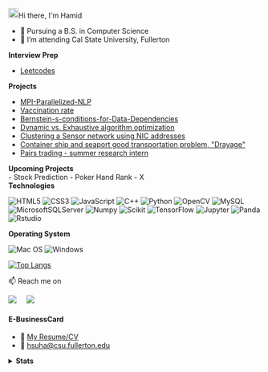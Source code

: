 <img src="https://media.giphy.com/media/hvRJCLFzcasrR4ia7z/giphy.gif" width="20px"></a>Hi there, I'm Hamid 


- 🔭 Pursuing a B.S. in Computer Science
- 🌱 I’m attending Cal State University, Fullerton

<b></b>
<summary><b>Interview Prep</b></summary> 

- [Leetcodes](https://github.com/midsu/NeetcodeInterviewPrep)

<b></b>

<summary><b>Projects</b></summary> 

- [MPI-Parallelized-NLP](https://github.com/midsu/MPI-Parallelized-NLP)
- [Vaccination rate](https://github.com/midsu/vaccinationRate)
- [Bernstein-s-conditions-for-Data-Dependencies](https://github.com/midsu/Bernstein-s-conditions-for-Data-Dependencies)
- [Dynamic vs. Exhaustive algorithm optimization](https://github.com/midsu/Algorithm_CPSC_335)
- [Clustering a Sensor network using NIC addresses](https://github.com/midsu/Algorithm_CPSC_335/tree/main/Project-3)
- [Container ship and seaport good transportation problem, "Drayage"](https://github.com/midsu/Algorithm_CPSC_335/blob/main/Project-2/Project%202%20Requirements%20335.01%20(1).pdf)
- [Pairs trading - summer research intern](https://github.com/midsu/Pairs_Trading)

<b></b>

<summary><b>Upcoming Projects</b></summary> 
- Stock Prediction
- Poker Hand Rank
- X


<summary><b>Technologies</b></summary> 

![HTML5](https://img.shields.io/badge/-HTML5-%23E44D27?style=flat-square&logo=html5&logoColor=ffffff)
![CSS3](https://img.shields.io/badge/-CSS3-%231572B6?style=flat-square&logo=css3)
![JavaScript](https://img.shields.io/badge/-JavaScript-%23F7DF1C?style=flat-square&logo=javascript&logoColor=000000&labelColor=%23F7DF1C&color=%23FFCE5A)
![C++](https://img.shields.io/badge/c++-%2300599C.svg?style=flat-square&logo=c%2B%2B&logoColor=white) ![Python](https://img.shields.io/badge/python-3670A0?style=flat-square&logo=python&logoColor=ffdd54) ![OpenCV](https://img.shields.io/badge/opencv-%23white.svg?style=for-the-badg&logo=opencv&logoColor=white) ![MySQL](https://img.shields.io/badge/mysql-%2300f.svg?style=for-the-badg&logo=mysql&logoColor=white) 
![MicrosoftSQLServer](https://img.shields.io/badge/Microsoft%20SQL%20Sever-CC2927?style=for-the-badg&logo=microsoft%20sql%20server&logoColor=white) 
![Numpy](https://img.shields.io/badge/Numpy-777BB4?style=flat-square&logo=numpy&logoColor=white) ![Scikit](https://img.shields.io/badge/scikit_learn-F7931E?style=flat-squaree&logo=scikit-learn&logoColor=white) ![TensorFlow](https://img.shields.io/badge/TensorFlow-FF6F00?style=flat-square&logo=TensorFlow&logoColor=white) ![Jupyter](https://img.shields.io/badge/Jupyter-F37626.svg?&style=flat-square&logo=Jupyter&logoColor=white) ![Panda](https://img.shields.io/badge/Pandas-2C2D72?style=flat-square&logo=pandas&logoColor=white) ![Rstudio](https://img.shields.io/badge/RStudio-75AADB?style=flat-square&logo=RStudio&logoColor=white) 


<!--
<summary><b>Version control</b></summary> 

![Git](https://img.shields.io/badge/-Git-%23F05032?style=flat-square&logo=git&logoColor=%23ffffff)
![VS Code](https://img.shields.io/badge/-VSCode-%23007ACC?style=flat-square&logo=visual-studio-code)
-->

<summary><b>Operating System</b></summary> 

![Mac OS](https://img.shields.io/badge/mac%20os-000000?style=for-the-badg&logo=macos&logoColor=F0F0F0) ![Windows](https://img.shields.io/badge/Windows-0078D6?style=for-the-badg&logo=windows&logoColor=white)

[![Top Langs](https://github-readme-stats.vercel.app/api/top-langs/?username=midsu&layout=compact)](https://github.com/midsuh/github-readme-stats)


📫 Reach me on
<p align="left">
  <a target="_blank"href="https://www.linkedin.com/in/hamid-suha/"><img src="https://img.shields.io/badge/linkedin-%230077B5.svg?&style=for-the-badge&logo=linkedin&logoColor=white" /></a>&nbsp;&nbsp;&nbsp;&nbsp;
  <a href="mailto:hsirusaf@gmail.com?subject=Hello%20Ileri,%20From%20Github"><img src="https://img.shields.io/badge/gmail-%23D14836.svg?&style=for-the-badge&logo=gmail&logoColor=white" /></a>&nbsp;&nbsp;&nbsp;&nbsp;
</p>

#### E-BusinessCard
- :paperclip: [My Resume/CV](link...)
- :email: hsuha@csu.fullerton.edu  

<details>
  <summary><b>Stats</b></summary>

   <div>
  <a href="https://github.com/midsu">
  <img height="180em" src="https://github-readme-stats.vercel.app/api?username=midsu&show_icons=true&theme=dracula&include_all_commits=true&count_private=true"/> 

</div>
</details>
<br>

